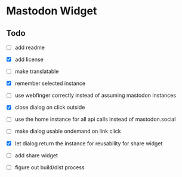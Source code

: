 # Mastodon Widget


## Todo

- [ ] add readme
- [x] add license
- [ ] make translatable
- [x] remember selected instance
- [ ] use webfinger correctly instead of assuming mastodon instances
- [x] close dialog on click outside
- [ ] use the home instance for all api calls instead of mastodon.social
- [ ] make dialog usable ondemand on link click
- [x] let dialog return the instance for reusability for share widget
- [ ] add share widget
- [ ] figure out build/dist process

